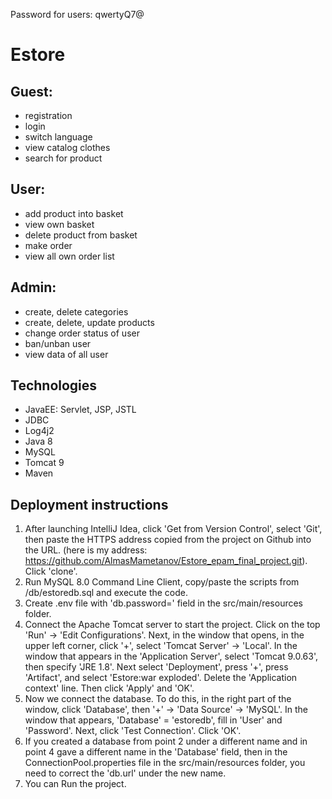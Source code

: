 Password for users: qwertyQ7@
# Estore
## Guest:
* registration
* login
* switch language
* view catalog clothes
* search for product
## User:
* add product into basket
* view own basket
* delete product from basket
* make order
* view all own order list
## Admin:
* create, delete categories
* create, delete, update products
* change order status of user
* ban/unban user
* view data of all user
## Technologies
* JavaEE: Servlet, JSP, JSTL
* JDBC
* Log4j2
* Java 8
* MySQL
* Tomcat 9
* Maven
## Deployment instructions
1. After launching IntelliJ Idea, click 'Get from Version Control',
   select 'Git', then paste the HTTPS address copied from the project on Github into the URL.
   (here is my address: https://github.com/AlmasMametanov/Estore_epam_final_project.git).
   Click 'clone'.
2. Run MySQL 8.0 Command Line Client, copy/paste the scripts from /db/estoredb.sql
   and execute the code.
3. Create .env file with 'db.password=' field in the src/main/resources folder.
4. Connect the Apache Tomcat server to start the project.
   Click on the top 'Run' -> 'Edit Configurations'. Next, in the window that opens, in the upper left corner,
   click '+', select 'Tomcat Server' -> 'Local'. In the window that appears in the 'Application Server',
   select 'Tomcat 9.0.63', then specify 'JRE 1.8'. Next select 'Deployment', press '+', press 'Artifact',
   and select 'Estore:war exploded'. Delete the 'Application context' line. Then click 'Apply' and 'OK'.
5. Now we connect the database. To do this, in the right part of the window, click 'Database',
   then '+' -> 'Data Source' -> 'MySQL'. In the window that appears, 'Database' = 'estoredb', fill in 'User' and 'Password'.
   Next, click 'Test Connection'. Click 'OK'.
6. If you created a database from point 2 under a different name
   and in point 4 gave a different name in the 'Database' field,
   then in the ConnectionPool.properties file in the src/main/resources folder,
   you need to correct the 'db.url' under the new name.
7. You can Run the project.